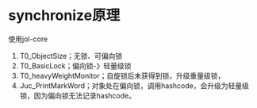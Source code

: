 # synchronize原理

使用jol-core

1. T0_ObjectSize；无锁、可偏向锁
2. T0_BasicLock；偏向锁-》轻量级锁
3. T0_heavyWeightMonitor；自旋锁后未获得到锁，升级重量级锁，
4. Juc_PrintMarkWord；对象处在偏向锁，调用hashcode，会升级为轻量级锁，因为偏向锁无法记录hashcode。 
